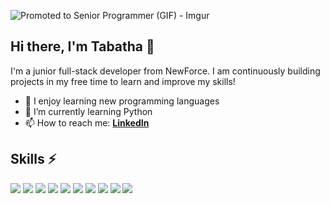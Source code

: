 ![Promoted to Senior Programmer (GIF) - Imgur](https://user-images.githubusercontent.com/106984127/188767721-15894feb-baac-4e21-9025-81696c9dd64c.gif)




## Hi there, I'm Tabatha 👋

I'm a junior full-stack developer from NewForce. I am continuously building projects in my free time to learn and improve my skills!

- 🌱 I enjoy learning new programming languages
- 🔭 I’m currently learning Python
- 📫 How to reach me: [**LinkedIn**](https://linkedin.com/in/tabatha-slater/)


## Skills ⚡

![](https://img.shields.io/badge/HTML5-E34F26?style=for-the-badge&logo=html5&logoColor=white)
![](https://img.shields.io/badge/CSS3-1572B6?style=for-the-badge&logo=css3&logoColor=white)
![](https://img.shields.io/badge/JavaScript-F7DF1E?style=for-the-badge&logo=javascript&logoColor=black)
![](https://img.shields.io/badge/React-20232A?style=for-the-badge&logo=react&logoColor=61DAFB)
![](https://img.shields.io/badge/Styled%20Components-d06ebe?style=for-the-badge&logo=styled-components&logoColor=white)
![](https://img.shields.io/badge/SQL-1572B6?style=for-the-badge)
![](https://img.shields.io/badge/Node.js-43853D?style=for-the-badge&logo=node.js&logoColor=white)
![](https://img.shields.io/badge/C%20Sharp-F7DF1E?style=for-the-badge)
![](https://img.shields.io/badge/.NET%20Core-404D59?style=for-the-badge)
![](https://img.shields.io/badge/MS%20Azure-43853D?style=for-the-badge)


<!--
**TabathaSlater/TabathaSlater** is a ✨ _special_ ✨ repository because its `README.md` (this file) appears on your GitHub profile.

Here are some ideas to get you started:

- 🔭 I’m currently working on ...
- 🌱 I’m currently learning ...
- 👯 I’m looking to collaborate on ...
- 🤔 I’m looking for help with ...
- 💬 Ask me about ...
- 📫 How to reach me: ...
- 😄 Pronouns: ...
- ⚡ Fun fact: ...
-->
